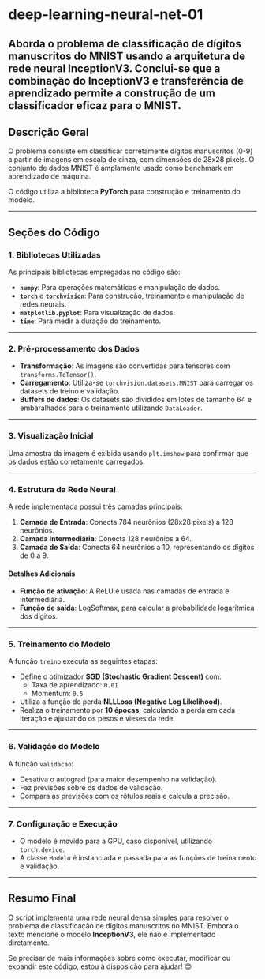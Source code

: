 # deep-learning-neural-net-01
Aborda o problema de classificação de dígitos manuscritos do MNIST usando a arquitetura de rede neural InceptionV3. Conclui-se que a combinação do InceptionV3 e transferência de aprendizado permite a construção de um classificador eficaz para o MNIST.
---

## **Descrição Geral**
O problema consiste em classificar corretamente dígitos manuscritos (0-9) a partir de imagens em escala de cinza, com dimensões de 28x28 pixels. O conjunto de dados MNIST é amplamente usado como benchmark em aprendizado de máquina.

O código utiliza a biblioteca **PyTorch** para construção e treinamento do modelo.

---

## **Seções do Código**

### **1. Bibliotecas Utilizadas**
As principais bibliotecas empregadas no código são:
- **`numpy`**: Para operações matemáticas e manipulação de dados.
- **`torch`** e **`torchvision`**: Para construção, treinamento e manipulação de redes neurais.
- **`matplotlib.pyplot`**: Para visualização de dados.
- **`time`**: Para medir a duração do treinamento.

---

### **2. Pré-processamento dos Dados**
- **Transformação**: As imagens são convertidas para tensores com `transforms.ToTensor()`.
- **Carregamento**: Utiliza-se `torchvision.datasets.MNIST` para carregar os datasets de treino e validação.
- **Buffers de dados**: Os datasets são divididos em lotes de tamanho 64 e embaralhados para o treinamento utilizando `DataLoader`.

---

### **3. Visualização Inicial**
Uma amostra da imagem é exibida usando `plt.imshow` para confirmar que os dados estão corretamente carregados.

---

### **4. Estrutura da Rede Neural**
A rede implementada possui três camadas principais:
1. **Camada de Entrada**: Conecta 784 neurônios (28x28 pixels) a 128 neurônios.
2. **Camada Intermediária**: Conecta 128 neurônios a 64.
3. **Camada de Saída**: Conecta 64 neurônios a 10, representando os dígitos de 0 a 9.

#### **Detalhes Adicionais**
- **Função de ativação**: A ReLU é usada nas camadas de entrada e intermediária.
- **Função de saída**: LogSoftmax, para calcular a probabilidade logarítmica dos dígitos.

---

### **5. Treinamento do Modelo**
A função `treino` executa as seguintes etapas:
- Define o otimizador **SGD (Stochastic Gradient Descent)** com:
  - Taxa de aprendizado: `0.01`
  - Momentum: `0.5`
- Utiliza a função de perda **NLLLoss (Negative Log Likelihood)**.
- Realiza o treinamento por **10 épocas**, calculando a perda em cada iteração e ajustando os pesos e vieses da rede.

---

### **6. Validação do Modelo**
A função `validacao`:
- Desativa o autograd (para maior desempenho na validação).
- Faz previsões sobre os dados de validação.
- Compara as previsões com os rótulos reais e calcula a precisão.

---

### **7. Configuração e Execução**
- O modelo é movido para a GPU, caso disponível, utilizando `torch.device`.
- A classe `Modelo` é instanciada e passada para as funções de treinamento e validação.

---

## **Resumo Final**
O script implementa uma rede neural densa simples para resolver o problema de classificação de dígitos manuscritos no MNIST. Embora o texto mencione o modelo **InceptionV3**, ele não é implementado diretamente. 

Se precisar de mais informações sobre como executar, modificar ou expandir este código, estou à disposição para ajudar! 😊

